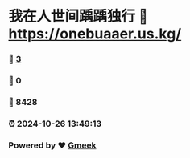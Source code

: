 # 我在人世间踽踽独行 :link: https://onebuaaer.us.kg/ 
### :page_facing_up: [3](https://onebuaaer.us.kg//tag.html) 
### :speech_balloon: 0 
### :hibiscus: 8428 
### :alarm_clock: 2024-10-26 13:49:13 
### Powered by :heart: [Gmeek](https://github.com/Meekdai/Gmeek)
